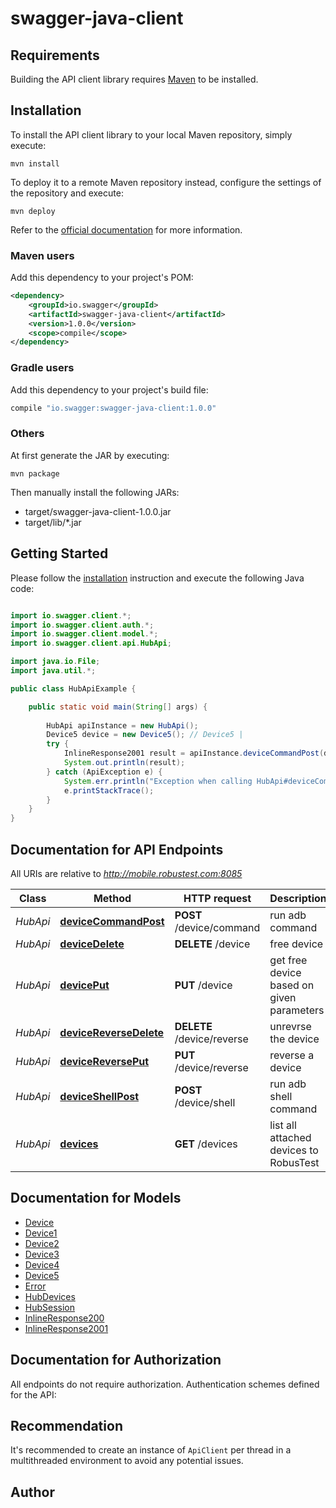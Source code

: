 # swagger-java-client

## Requirements

Building the API client library requires [Maven](https://maven.apache.org/) to be installed.

## Installation

To install the API client library to your local Maven repository, simply execute:

```shell
mvn install
```

To deploy it to a remote Maven repository instead, configure the settings of the repository and execute:

```shell
mvn deploy
```

Refer to the [official documentation](https://maven.apache.org/plugins/maven-deploy-plugin/usage.html) for more information.

### Maven users

Add this dependency to your project's POM:

```xml
<dependency>
    <groupId>io.swagger</groupId>
    <artifactId>swagger-java-client</artifactId>
    <version>1.0.0</version>
    <scope>compile</scope>
</dependency>
```

### Gradle users

Add this dependency to your project's build file:

```groovy
compile "io.swagger:swagger-java-client:1.0.0"
```

### Others

At first generate the JAR by executing:

    mvn package

Then manually install the following JARs:

* target/swagger-java-client-1.0.0.jar
* target/lib/*.jar

## Getting Started

Please follow the [installation](#installation) instruction and execute the following Java code:

```java

import io.swagger.client.*;
import io.swagger.client.auth.*;
import io.swagger.client.model.*;
import io.swagger.client.api.HubApi;

import java.io.File;
import java.util.*;

public class HubApiExample {

    public static void main(String[] args) {
        
        HubApi apiInstance = new HubApi();
        Device5 device = new Device5(); // Device5 | 
        try {
            InlineResponse2001 result = apiInstance.deviceCommandPost(device);
            System.out.println(result);
        } catch (ApiException e) {
            System.err.println("Exception when calling HubApi#deviceCommandPost");
            e.printStackTrace();
        }
    }
}

```

## Documentation for API Endpoints

All URIs are relative to *http://mobile.robustest.com:8085*

Class | Method | HTTP request | Description
------------ | ------------- | ------------- | -------------
*HubApi* | [**deviceCommandPost**](docs/HubApi.md#deviceCommandPost) | **POST** /device/command | run adb  command
*HubApi* | [**deviceDelete**](docs/HubApi.md#deviceDelete) | **DELETE** /device | free device
*HubApi* | [**devicePut**](docs/HubApi.md#devicePut) | **PUT** /device | get free device based on given parameters
*HubApi* | [**deviceReverseDelete**](docs/HubApi.md#deviceReverseDelete) | **DELETE** /device/reverse | unrevrse the device
*HubApi* | [**deviceReversePut**](docs/HubApi.md#deviceReversePut) | **PUT** /device/reverse | reverse a device
*HubApi* | [**deviceShellPost**](docs/HubApi.md#deviceShellPost) | **POST** /device/shell | run adb shell command
*HubApi* | [**devices**](docs/HubApi.md#devices) | **GET** /devices | list all attached devices to RobusTest


## Documentation for Models

 - [Device](docs/Device.md)
 - [Device1](docs/Device1.md)
 - [Device2](docs/Device2.md)
 - [Device3](docs/Device3.md)
 - [Device4](docs/Device4.md)
 - [Device5](docs/Device5.md)
 - [Error](docs/Error.md)
 - [HubDevices](docs/HubDevices.md)
 - [HubSession](docs/HubSession.md)
 - [InlineResponse200](docs/InlineResponse200.md)
 - [InlineResponse2001](docs/InlineResponse2001.md)


## Documentation for Authorization

All endpoints do not require authorization.
Authentication schemes defined for the API:

## Recommendation

It's recommended to create an instance of `ApiClient` per thread in a multithreaded environment to avoid any potential issues.

## Author



